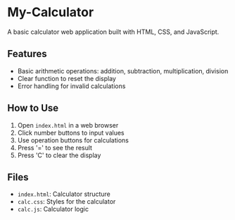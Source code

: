 # My-Calculator

A basic calculator web application built with HTML, CSS, and JavaScript.

## Features

- Basic arithmetic operations: addition, subtraction, multiplication, division
- Clear function to reset the display
- Error handling for invalid calculations

## How to Use

1. Open `index.html` in a web browser
2. Click number buttons to input values
3. Use operation buttons for calculations
4. Press '=' to see the result
5. Press 'C' to clear the display

## Files

- `index.html`: Calculator structure
- `calc.css`: Styles for the calculator
- `calc.js`: Calculator logic

